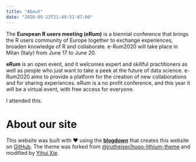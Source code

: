 ```yaml
---
title: "About"
date: "2020-05-23T21:48:51-07:00"
---
```


The **European R users meeting (eRum)** is a biennial conference that brings the R users community of Europe together to exchange experiences, broaden knowledge of R and collaborate. e-Rum2020 will take place in Milan (Italy) from June 17 to June 20.

**eRum** is an open event, and it welcomes expert and skillful practitioners as well as people who just want to take a peek at the future of data science. e-Rum2020 aims to provide a platform for the creation of new collaborations and for sharing experiences. eRum is a no profit conference, and this year it will be a virtual event, with free access for everyone.

I attended this.

# About our site

This website was built with :heart: using the [**blogdown**](https://github.com/rstudio/blogdown) that creates this website on [GitHub](https://github.com/tanjakec/myblogdown). The theme was forked from [@jrutheiser/hugo-lithium-theme](https://github.com/jrutheiser/hugo-lithium-theme) and modified by [Yihui Xie](https://github.com/yihui/hugo-lithium-theme).
